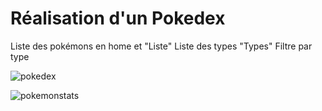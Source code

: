 # Réalisation d'un Pokedex

Liste des pokémons en home et "Liste"
Liste des types "Types"
Filtre par type

![pokedex](https://github.com/jessicatroilo/pokedex/assets/148094229/dd999838-ecb7-41a2-85e6-b039ce504693)

![pokemonstats](https://github.com/jessicatroilo/pokedex/assets/148094229/1318af61-10b6-49b5-b730-8944e1f22089)



